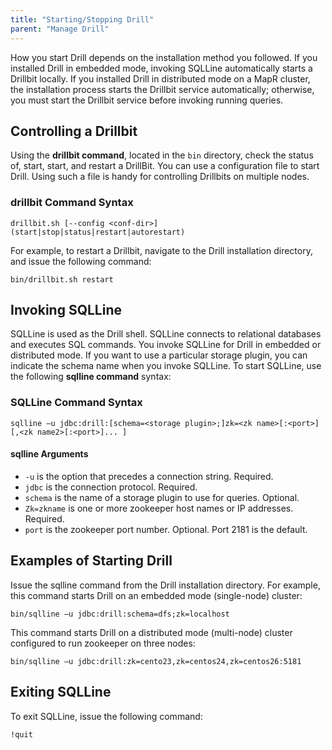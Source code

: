 ```yaml
---
title: "Starting/Stopping Drill"
parent: "Manage Drill"
---
```

How you start Drill depends on the installation method you followed. If you installed Drill in embedded mode, invoking SQLLine automatically starts a Drillbit locally. If you installed Drill in distributed mode on a MapR cluster, the installation process starts the Drillbit service automatically; otherwise,  you must start the Drillbit service before invoking running queries.

## Controlling a Drillbit

Using the **drillbit command**, located in the `bin` directory, check the status of, start, start, and restart a DrillBit. You can use a configuration file to start Drill. Using such a file is handy for controlling Drillbits on multiple nodes.

### drillbit Command Syntax

    drillbit.sh [--config <conf-dir>] (start|stop|status|restart|autorestart)

For example, to restart a Drillbit, navigate to the Drill installation directory, and issue the following command:

    bin/drillbit.sh restart

## Invoking SQLLine
SQLLine is used as the Drill shell. SQLLine connects to relational databases and executes SQL commands. You invoke SQLLine for Drill in embedded or distributed mode. If you want to use a particular storage plugin, you can indicate the schema name when you invoke SQLLine.
To start SQLLine, use the following **sqlline command** syntax:

### SQLLine Command Syntax

    sqlline –u jdbc:drill:[schema=<storage plugin>;]zk=<zk name>[:<port>][,<zk name2>[:<port>]... ]

#### sqlline Arguments 

* `-u` is the option that precedes a connection string. Required.  
* `jdbc` is the connection protocol. Required.  
* `schema` is the name of a storage plugin to use for queries. Optional.  
* `Zk=zkname` is one or more zookeeper host names or IP addresses. Required.  
* `port` is the zookeeper port number. Optional. Port 2181 is the default.  

## Examples of Starting Drill
Issue the sqlline command from the Drill installation directory. For example, this command starts Drill on an embedded mode (single-node) cluster:

    bin/sqlline –u jdbc:drill:schema=dfs;zk=localhost

This command starts Drill on a distributed mode (multi-node) cluster configured to run zookeeper on three nodes:

    bin/sqlline –u jdbc:drill:zk=cento23,zk=centos24,zk=centos26:5181

## Exiting SQLLine

To exit SQLLine, issue the following command:

    !quit  

